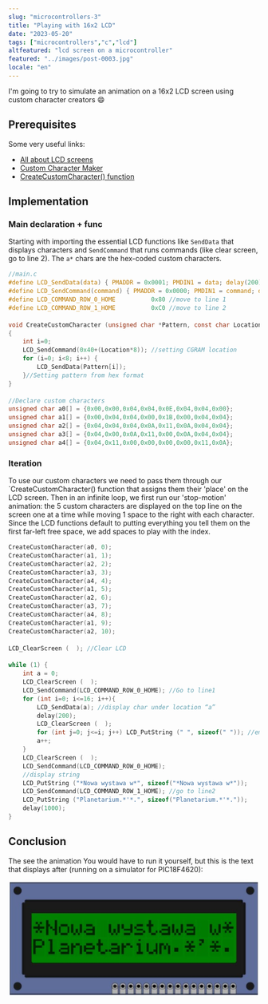 ```yaml
---
slug: "microcontrollers-3"
title: "Playing with 16x2 LCD"
date: "2023-05-20"
tags: ["microcontrollers","c","lcd"]
altfeatured: "lcd screen on a microcontroller"
featured: "../images/post-0003.jpg"
locale: "en"
---
```


I'm going to try to simulate an animation on a 16x2 LCD screen using custom character creators :smile:

## Prerequisites

Some very useful links:

- [All about LCD screens](https://www.gibbard.me/hd44780_lcd_screen/)
- [Custom Character Maker](https://maxpromer.github.io/LCD-Character-Creator/)
- [CreateCustomCharacter() function](https://openlabpro.com/guide/custom-character-lcd-pic/)

## Implementation

### Main declaration + func

Starting with importing the essential LCD functions like `SendData` that displays characters and `SendCommand` that runs commands (like clear screen, go to line 2).
The `a*` chars are the hex-coded custom characters.

```c
//main.c
#define LCD_SendData(data) { PMADDR = 0x0001; PMDIN1 = data; delay(200); }
#define LCD_SendCommand(command) { PMADDR = 0x0000; PMDIN1 = command; delay(200); }
#define LCD_COMMAND_ROW_0_HOME          0x80 //move to line 1
#define LCD_COMMAND_ROW_1_HOME          0xC0 //move to line 2

void CreateCustomCharacter (unsigned char *Pattern, const char Location)
{ 
    int i=0; 
    LCD_SendCommand(0x40+(Location*8)); //setting CGRAM location
    for (i=0; i<8; i++) {
        LCD_SendData(Pattern[i]); 
    }//Setting pattern from hex format
}

//Declare custom characters
unsigned char a0[] = {0x00,0x00,0x04,0x04,0x0E,0x04,0x04,0x00};
unsigned char a1[] = {0x00,0x04,0x04,0x00,0x1B,0x00,0x04,0x04};
unsigned char a2[] = {0x04,0x04,0x04,0x0A,0x11,0x0A,0x04,0x04};
unsigned char a3[] = {0x04,0x00,0x0A,0x11,0x00,0x0A,0x04,0x04};
unsigned char a4[] = {0x04,0x11,0x00,0x00,0x00,0x00,0x11,0x0A};
```

### Iteration

To use our custom characters we need to pass them through our `CreateCustomCharacter() function that assigns them their 'place' on the LCD screen.
Then in an infinite loop, we first run our 'stop-motion' animation: the 5 custom characters are displayed on the top line on the screen one at a time while moving 1 space to the right with each character.
Since the LCD functions default to putting everything you tell them on the first far-left free space, we add spaces to play with the index.

```c
CreateCustomCharacter(a0, 0);
CreateCustomCharacter(a1, 1);
CreateCustomCharacter(a2, 2);
CreateCustomCharacter(a3, 3);
CreateCustomCharacter(a4, 4);
CreateCustomCharacter(a1, 5);
CreateCustomCharacter(a2, 6);
CreateCustomCharacter(a3, 7);
CreateCustomCharacter(a4, 8);
CreateCustomCharacter(a1, 9);
CreateCustomCharacter(a2, 10);

LCD_ClearScreen (  ); //Clear LCD

while (1) {
    int a = 0;
    LCD_ClearScreen (  );
    LCD_SendCommand(LCD_COMMAND_ROW_0_HOME); //Go to line1
    for (int i=0; i<=16; i++){
        LCD_SendData(a); //display char under location “a”
        delay(200);
        LCD_ClearScreen (  );
        for (int j=0; j<=i; j++) LCD_PutString (" ", sizeof(" ")); //empty space for animation
        a++;
    }
    LCD_ClearScreen (  );
    LCD_SendCommand(LCD_COMMAND_ROW_0_HOME);
    //display string
    LCD_PutString ("*Nowa wystawa w*", sizeof("*Nowa wystawa w*"));
    LCD_SendCommand(LCD_COMMAND_ROW_1_HOME); //go to line2
    LCD_PutString ("Planetarium.*'*.", sizeof("Planetarium.*'*."));
    delay(1000);
}
```

## Conclusion

The see the animation You would have to run it yourself, but this is the text that displays after (running on a simulator for PIC18F4620):

![simulator LCD screen](../images/post-0002.jpg)

